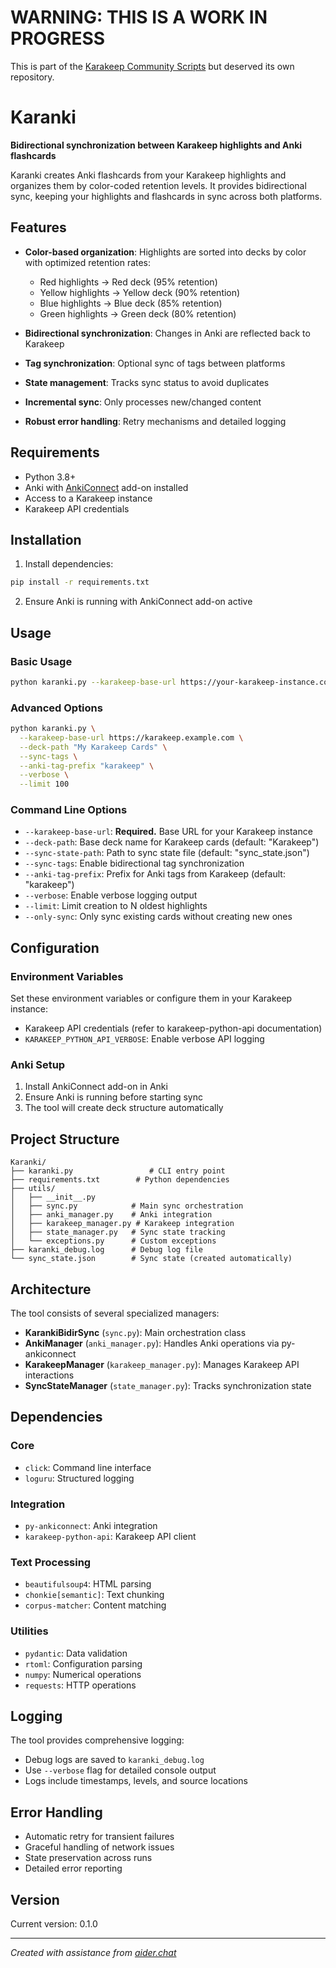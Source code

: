 # WARNING: THIS IS A WORK IN PROGRESS

This is part of the [Karakeep Community Scripts](https://github.com/thiswillbeyourgithub/karakeep_python_api) but deserved its own repository.

# Karanki

**Bidirectional synchronization between Karakeep highlights and Anki flashcards**

Karanki creates Anki flashcards from your Karakeep highlights and organizes them by color-coded retention levels. It provides bidirectional sync, keeping your highlights and flashcards in sync across both platforms.

## Features

- **Color-based organization**: Highlights are sorted into decks by color with optimized retention rates:
  - Red highlights → Red deck (95% retention)
  - Yellow highlights → Yellow deck (90% retention) 
  - Blue highlights → Blue deck (85% retention)
  - Green highlights → Green deck (80% retention)

- **Bidirectional synchronization**: Changes in Anki are reflected back to Karakeep
- **Tag synchronization**: Optional sync of tags between platforms
- **State management**: Tracks sync status to avoid duplicates
- **Incremental sync**: Only processes new/changed content
- **Robust error handling**: Retry mechanisms and detailed logging

## Requirements

- Python 3.8+
- Anki with [AnkiConnect](https://ankiweb.net/shared/info/2055492159) add-on installed
- Access to a Karakeep instance
- Karakeep API credentials

## Installation

1. Install dependencies:
```bash
pip install -r requirements.txt
```

2. Ensure Anki is running with AnkiConnect add-on active

## Usage

### Basic Usage

```bash
python karanki.py --karakeep-base-url https://your-karakeep-instance.com
```

### Advanced Options

```bash
python karanki.py \
  --karakeep-base-url https://karakeep.example.com \
  --deck-path "My Karakeep Cards" \
  --sync-tags \
  --anki-tag-prefix "karakeep" \
  --verbose \
  --limit 100
```

### Command Line Options

- `--karakeep-base-url`: **Required.** Base URL for your Karakeep instance
- `--deck-path`: Base deck name for Karakeep cards (default: "Karakeep")
- `--sync-state-path`: Path to sync state file (default: "sync_state.json")
- `--sync-tags`: Enable bidirectional tag synchronization
- `--anki-tag-prefix`: Prefix for Anki tags from Karakeep (default: "karakeep")
- `--verbose`: Enable verbose logging output
- `--limit`: Limit creation to N oldest highlights
- `--only-sync`: Only sync existing cards without creating new ones

## Configuration

### Environment Variables

Set these environment variables or configure them in your Karakeep instance:

- Karakeep API credentials (refer to karakeep-python-api documentation)
- `KARAKEEP_PYTHON_API_VERBOSE`: Enable verbose API logging

### Anki Setup

1. Install AnkiConnect add-on in Anki
2. Ensure Anki is running before starting sync
3. The tool will create deck structure automatically

## Project Structure

```
Karanki/
├── karanki.py                 # CLI entry point
├── requirements.txt        # Python dependencies 
├── utils/
│   ├── __init__.py
│   ├── sync.py            # Main sync orchestration
│   ├── anki_manager.py    # Anki integration
│   ├── karakeep_manager.py # Karakeep integration  
│   ├── state_manager.py   # Sync state tracking
│   └── exceptions.py      # Custom exceptions
├── karanki_debug.log      # Debug log file
└── sync_state.json        # Sync state (created automatically)
```

## Architecture

The tool consists of several specialized managers:

- **KarankiBidirSync** (`sync.py`): Main orchestration class
- **AnkiManager** (`anki_manager.py`): Handles Anki operations via py-ankiconnect
- **KarakeepManager** (`karakeep_manager.py`): Manages Karakeep API interactions  
- **SyncStateManager** (`state_manager.py`): Tracks synchronization state

## Dependencies

### Core
- `click`: Command line interface
- `loguru`: Structured logging

### Integration
- `py-ankiconnect`: Anki integration
- `karakeep-python-api`: Karakeep API client

### Text Processing  
- `beautifulsoup4`: HTML parsing
- `chonkie[semantic]`: Text chunking
- `corpus-matcher`: Content matching

### Utilities
- `pydantic`: Data validation
- `rtoml`: Configuration parsing
- `numpy`: Numerical operations
- `requests`: HTTP operations

## Logging

The tool provides comprehensive logging:

- Debug logs are saved to `karanki_debug.log` 
- Use `--verbose` flag for detailed console output
- Logs include timestamps, levels, and source locations

## Error Handling

- Automatic retry for transient failures
- Graceful handling of network issues  
- State preservation across runs
- Detailed error reporting

## Version

Current version: 0.1.0

---

*Created with assistance from [aider.chat](https://github.com/Aider-AI/aider/)*

